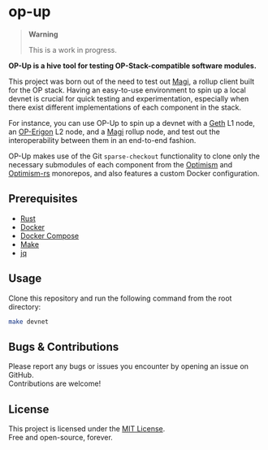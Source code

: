 # op-up

> **Warning**
>
> This is a work in progress.

**OP-Up is a hive tool for testing OP-Stack-compatible software modules.**

This project was born out of the need to test out [Magi](https://github.com/a16z/magi), a rollup client built for the OP stack. Having an easy-to-use environment to spin up a local devnet is crucial for quick testing and experimentation, especially when there exist different implementations of each component in the stack.

For instance, you can use OP-Up to spin up a devnet with a [Geth](https://github.com/ethereum/go-ethereum) L1 node, an [OP-Erigon](https://github.com/testinprod-io/op-erigon) L2 node, and a [Magi](https://github.com/a16z/magi) rollup node, and test out the interoperability between them in an end-to-end fashion.

OP-Up makes use of the Git `sparse-checkout` functionality to clone only the necessary submodules of each component from the [Optimism](https://github.com/ethereum-optimism/optimism) and [Optimism-rs](https://github.com/refcell/optimism-rs) monorepos, and also features a custom Docker configuration.

## Prerequisites

- [Rust](https://www.rust-lang.org/tools/install)
- [Docker](https://www.docker.com/)
- [Docker Compose](https://docs.docker.com/compose/)
- [Make](https://www.gnu.org/software/make/)
- [jq](https://jqlang.github.io/jq/)

## Usage

Clone this repository and run the following command from the root directory:

```sh
make devnet
```

## Bugs & Contributions

Please report any bugs or issues you encounter by opening an issue on GitHub. <br />
Contributions are welcome!

## License

This project is licensed under the [MIT License](LICENSE). <br />
Free and open-source, forever.
